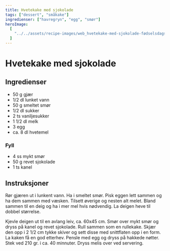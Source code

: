 ```yaml
---
title: Hvetekake med sjokolade
tags: ["dessert", "småkake"]
ingredienser: ["havregryn", "egg", "smør"]
heroImage:
  [
    "../../assets/recipe-images/web_hvetekake-med-sjokolade-fødselsdagskrans.jpg",
  ]
---
```


# Hvetekake med sjokolade

## Ingredienser

- 50 g gjær
- 1/2 dl lunket vann
- 50 g smeltet smør
- 1/2 dl sukker
- 2 ts vaniljesukker
- 1 1/2 dl melk
- 3 egg
- ca. 8 dl hvetemel

### Fyll

- 4 ss mykt smør
- 50 g revet sjokolade
- 1 ts kanel

## Instruksjoner

Rør gjæren ut i lunkent vann. Ha i smeltet smør. Pisk eggen lett sammen og ha dem sammen med væsken. Tilsett øverige og nesten alt melet. Bland sammen til en deig og ha i mer mel hvis nødvendig. La deigen heve til dobbel størrelse.

Kjevle deigen ut til en avlang leiv, ca. 60x45 cm. Smør over mykt smør og dryss på kanel og revet sjokolade. Rull sammen som en rullekake. Skjær den opp i 2 1/2 cm tykke skiver og sett disse med snittflaten opp i en form. La kaken få en god etterhev. Pensle med egg og dryss på hakkede nøtter. Stek ved 210 gr. i ca. 40 minnuter. Dryss melis over ved servering.
